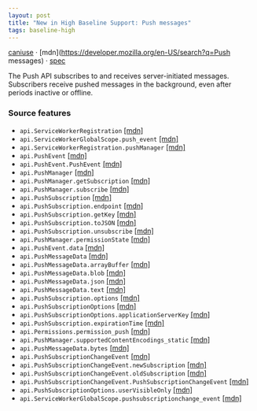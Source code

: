 ```yaml
---
layout: post
title: "New in High Baseline Support: Push messages"
tags: baseline-high
---
```


[caniuse](https://caniuse.com/?search=push) · [mdn](https://developer.mozilla.org/en-US/search?q=Push messages) · [spec](https://w3c.github.io/push-api/)

The Push API subscribes to and receives server-initiated messages. Subscribers receive pushed messages in the background, even after periods inactive or offline.

### Source features

- ``api.ServiceWorkerRegistration`` [[mdn]](https://developer.mozilla.org/en-US/search?q=api.ServiceWorkerRegistration)
- ``api.ServiceWorkerGlobalScope.push_event`` [[mdn]](https://developer.mozilla.org/en-US/search?q=api.ServiceWorkerGlobalScope.push_event)
- ``api.ServiceWorkerRegistration.pushManager`` [[mdn]](https://developer.mozilla.org/en-US/search?q=api.ServiceWorkerRegistration.pushManager)
- ``api.PushEvent`` [[mdn]](https://developer.mozilla.org/en-US/search?q=api.PushEvent)
- ``api.PushEvent.PushEvent`` [[mdn]](https://developer.mozilla.org/en-US/search?q=api.PushEvent.PushEvent)
- ``api.PushManager`` [[mdn]](https://developer.mozilla.org/en-US/search?q=api.PushManager)
- ``api.PushManager.getSubscription`` [[mdn]](https://developer.mozilla.org/en-US/search?q=api.PushManager.getSubscription)
- ``api.PushManager.subscribe`` [[mdn]](https://developer.mozilla.org/en-US/search?q=api.PushManager.subscribe)
- ``api.PushSubscription`` [[mdn]](https://developer.mozilla.org/en-US/search?q=api.PushSubscription)
- ``api.PushSubscription.endpoint`` [[mdn]](https://developer.mozilla.org/en-US/search?q=api.PushSubscription.endpoint)
- ``api.PushSubscription.getKey`` [[mdn]](https://developer.mozilla.org/en-US/search?q=api.PushSubscription.getKey)
- ``api.PushSubscription.toJSON`` [[mdn]](https://developer.mozilla.org/en-US/search?q=api.PushSubscription.toJSON)
- ``api.PushSubscription.unsubscribe`` [[mdn]](https://developer.mozilla.org/en-US/search?q=api.PushSubscription.unsubscribe)
- ``api.PushManager.permissionState`` [[mdn]](https://developer.mozilla.org/en-US/search?q=api.PushManager.permissionState)
- ``api.PushEvent.data`` [[mdn]](https://developer.mozilla.org/en-US/search?q=api.PushEvent.data)
- ``api.PushMessageData`` [[mdn]](https://developer.mozilla.org/en-US/search?q=api.PushMessageData)
- ``api.PushMessageData.arrayBuffer`` [[mdn]](https://developer.mozilla.org/en-US/search?q=api.PushMessageData.arrayBuffer)
- ``api.PushMessageData.blob`` [[mdn]](https://developer.mozilla.org/en-US/search?q=api.PushMessageData.blob)
- ``api.PushMessageData.json`` [[mdn]](https://developer.mozilla.org/en-US/search?q=api.PushMessageData.json)
- ``api.PushMessageData.text`` [[mdn]](https://developer.mozilla.org/en-US/search?q=api.PushMessageData.text)
- ``api.PushSubscription.options`` [[mdn]](https://developer.mozilla.org/en-US/search?q=api.PushSubscription.options)
- ``api.PushSubscriptionOptions`` [[mdn]](https://developer.mozilla.org/en-US/search?q=api.PushSubscriptionOptions)
- ``api.PushSubscriptionOptions.applicationServerKey`` [[mdn]](https://developer.mozilla.org/en-US/search?q=api.PushSubscriptionOptions.applicationServerKey)
- ``api.PushSubscription.expirationTime`` [[mdn]](https://developer.mozilla.org/en-US/search?q=api.PushSubscription.expirationTime)
- ``api.Permissions.permission_push`` [[mdn]](https://developer.mozilla.org/en-US/search?q=api.Permissions.permission_push)
- ``api.PushManager.supportedContentEncodings_static`` [[mdn]](https://developer.mozilla.org/en-US/search?q=api.PushManager.supportedContentEncodings_static)
- ``api.PushMessageData.bytes`` [[mdn]](https://developer.mozilla.org/en-US/search?q=api.PushMessageData.bytes)
- ``api.PushSubscriptionChangeEvent`` [[mdn]](https://developer.mozilla.org/en-US/search?q=api.PushSubscriptionChangeEvent)
- ``api.PushSubscriptionChangeEvent.newSubscription`` [[mdn]](https://developer.mozilla.org/en-US/search?q=api.PushSubscriptionChangeEvent.newSubscription)
- ``api.PushSubscriptionChangeEvent.oldSubscription`` [[mdn]](https://developer.mozilla.org/en-US/search?q=api.PushSubscriptionChangeEvent.oldSubscription)
- ``api.PushSubscriptionChangeEvent.PushSubscriptionChangeEvent`` [[mdn]](https://developer.mozilla.org/en-US/search?q=api.PushSubscriptionChangeEvent.PushSubscriptionChangeEvent)
- ``api.PushSubscriptionOptions.userVisibleOnly`` [[mdn]](https://developer.mozilla.org/en-US/search?q=api.PushSubscriptionOptions.userVisibleOnly)
- ``api.ServiceWorkerGlobalScope.pushsubscriptionchange_event`` [[mdn]](https://developer.mozilla.org/en-US/search?q=api.ServiceWorkerGlobalScope.pushsubscriptionchange_event)
